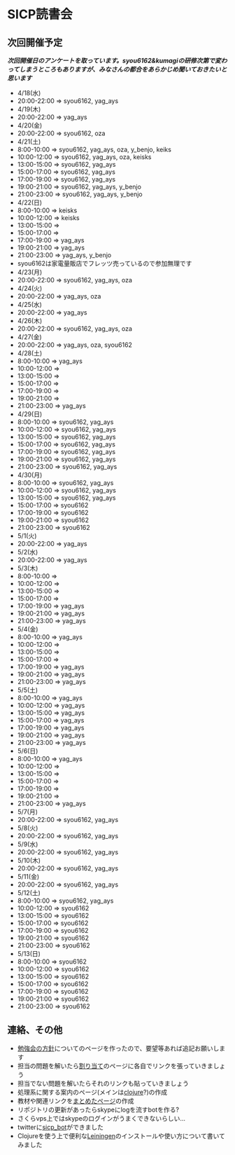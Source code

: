 #  SICP読書会

## 次回開催予定
***次回開催日のアンケートを取っています。syou6162&kumagiの研修次第で変わってしまうところもありますが、みなさんの都合をあらかじめ聞いておきたいと思います***

- 4/18(水)
 - 20:00-22:00 => syou6162, yag_ays
- 4/19(木)
 - 20:00-22:00 => yag_ays
- 4/20(金)
 - 20:00-22:00 => syou6162, oza
- 4/21(土)
 - 8:00-10:00 => syou6162, yag_ays, oza, y_benjo, keiks
 - 10:00-12:00 => syou6162, yag_ays, oza, keisks
 - 13:00-15:00 => syou6162, yag_ays
 - 15:00-17:00 => syou6162, yag_ays
 - 17:00-19:00 => syou6162, yag_ays
 - 19:00-21:00 => syou6162, yag_ays, y_benjo
 - 21:00-23:00 => syou6162, yag_ays, y_benjo
- 4/22(日)
 - 8:00-10:00 => keisks
 - 10:00-12:00 => keisks
 - 13:00-15:00 => 
 - 15:00-17:00 => 
 - 17:00-19:00 => yag_ays
 - 19:00-21:00 => yag_ays
 - 21:00-23:00 => yag_ays, y_benjo
 - syou6162は家電量販店でフレッツ売っているので参加無理です
- 4/23(月)
 - 20:00-22:00 => syou6162, yag_ays, oza
- 4/24(火)
 - 20:00-22:00 => yag_ays, oza
- 4/25(水)
 - 20:00-22:00 => yag_ays
- 4/26(木)
 - 20:00-22:00 => syou6162, yag_ays, oza
- 4/27(金)
 - 20:00-22:00 => yag_ays, oza, syou6162
- 4/28(土)
 - 8:00-10:00 => yag_ays
 - 10:00-12:00 => 
 - 13:00-15:00 => 
 - 15:00-17:00 => 
 - 17:00-19:00 => 
 - 19:00-21:00 => 
 - 21:00-23:00 => yag_ays
- 4/29(日)
 - 8:00-10:00 => syou6162, yag_ays
 - 10:00-12:00 => syou6162, yag_ays
 - 13:00-15:00 => syou6162, yag_ays
 - 15:00-17:00 => syou6162, yag_ays
 - 17:00-19:00 => syou6162, yag_ays
 - 19:00-21:00 => syou6162, yag_ays
 - 21:00-23:00 => syou6162, yag_ays
- 4/30(月)
 - 8:00-10:00 => syou6162, yag_ays
 - 10:00-12:00 => syou6162, yag_ays
 - 13:00-15:00 => syou6162, yag_ays
 - 15:00-17:00 => syou6162
 - 17:00-19:00 => syou6162
 - 19:00-21:00 => syou6162
 - 21:00-23:00 => syou6162
- 5/1(火)
 - 20:00-22:00 => yag_ays
- 5/2(水)
 - 20:00-22:00 => yag_ays
- 5/3(木)
 - 8:00-10:00 => 
 - 10:00-12:00 => 
 - 13:00-15:00 => 
 - 15:00-17:00 => 
 - 17:00-19:00 => yag_ays
 - 19:00-21:00 => yag_ays
 - 21:00-23:00 => yag_ays
- 5/4(金)
 - 8:00-10:00 => yag_ays
 - 10:00-12:00 => 
 - 13:00-15:00 => 
 - 15:00-17:00 => 
 - 17:00-19:00 => yag_ays
 - 19:00-21:00 => yag_ays
 - 21:00-23:00 => yag_ays
- 5/5(土)
 - 8:00-10:00 => yag_ays
 - 10:00-12:00 => yag_ays
 - 13:00-15:00 => yag_ays
 - 15:00-17:00 => yag_ays
 - 17:00-19:00 => yag_ays
 - 19:00-21:00 => yag_ays
 - 21:00-23:00 => yag_ays
- 5/6(日)
 - 8:00-10:00 => yag_ays
 - 10:00-12:00 => 
 - 13:00-15:00 => 
 - 15:00-17:00 => 
 - 17:00-19:00 => 
 - 19:00-21:00 => 
 - 21:00-23:00 => yag_ays
- 5/7(月)
 - 20:00-22:00 => syou6162, yag_ays
- 5/8(火)
 - 20:00-22:00 => syou6162, yag_ays
- 5/9(水)
 - 20:00-22:00 => syou6162, yag_ays
- 5/10(木)
 - 20:00-22:00 => syou6162, yag_ays
- 5/11(金)
 - 20:00-22:00 => syou6162, yag_ays
- 5/12(土)
 - 8:00-10:00 => syou6162, yag_ays
 - 10:00-12:00 => syou6162
 - 13:00-15:00 => syou6162
 - 15:00-17:00 => syou6162
 - 17:00-19:00 => syou6162
 - 19:00-21:00 => syou6162
 - 21:00-23:00 => syou6162
- 5/13(日)
 - 8:00-10:00 => syou6162
 - 10:00-12:00 => syou6162
 - 13:00-15:00 => syou6162
 - 15:00-17:00 => syou6162
 - 17:00-19:00 => syou6162
 - 19:00-21:00 => syou6162
 - 21:00-23:00 => syou6162

<!-- * [次回用のwikiページ](https://github.com/sicp/ikoma-sicp/wiki/20120318) -->

## 連絡、その他
* [勉強会の方針](https://github.com/sicp/ikoma-sicp/wiki/方針)についてのページを作ったので、要望等あれば追記お願いします
* 担当の問題を解いたら[割り当て](https://github.com/sicp/ikoma-sicp/wiki/Assignments)のページに各自でリンクを張っていきましょう
 * 担当でない問題を解いたらそれのリンクも貼っていきましょう
* 処理系に関する案内のページ(メインは[clojure](https://github.com/sicp/ikoma-sicp/wiki/Clojure)?)の作成
* 教材や関連リンクを[まとめたページ](https://github.com/sicp/ikoma-sicp/wiki/SICP)の作成
* リポジトリの更新があったらskypeにlogを流すbotを作る?
 * さくらvps上ではskypeのログインがうまくできないらしい...
 * twitterに[sicp_bot](http://twitter.com/sicp_bot)ができました
* Clojureを使う上で便利な[Leiningen](https://github.com/sicp/ikoma-sicp/wiki/Leiningen)のインストールや使い方について書いてみました
